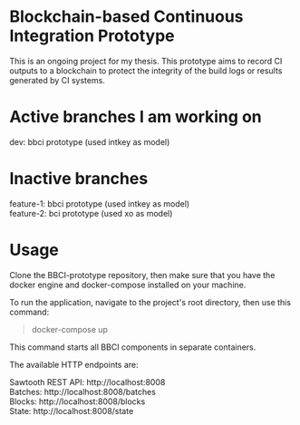 # Blockchain-based Continuous Integration Prototype

This is an ongoing project for my thesis. This prototype aims to record CI outputs to a blockchain to protect the integrity of the build logs or results generated by CI systems.

# Active branches I am working on
dev: bbci prototype (used intkey as model)

# Inactive branches
feature-1: bbci prototype (used intkey as model) \
feature-2: bci prototype (used xo as model)

# Usage
Clone the BBCI-prototype repository, then make sure that you have the docker engine and docker-compose installed on your machine.

To run the application, navigate to the project's root directory, then use this command:
    <blockquote>
        <p>docker-compose up</p>
    </blockquote>

This command starts all BBCI components in separate containers.

The available HTTP endpoints are:

Sawtooth REST API: http://localhost:8008 \
Batches: http://localhost:8008/batches \
Blocks: http://localhost:8008/blocks \
State: http://localhost:8008/state

